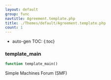 ```yaml
---
layout: default
group: func
navtitle: Agreement.template.php
title: ./Themes/default/Agreement.template.php
count: 1
---
```

* auto-gen TOC:
{:toc}
### template_main

```php
function template_main()
```
Simple Machines Forum (SMF)



